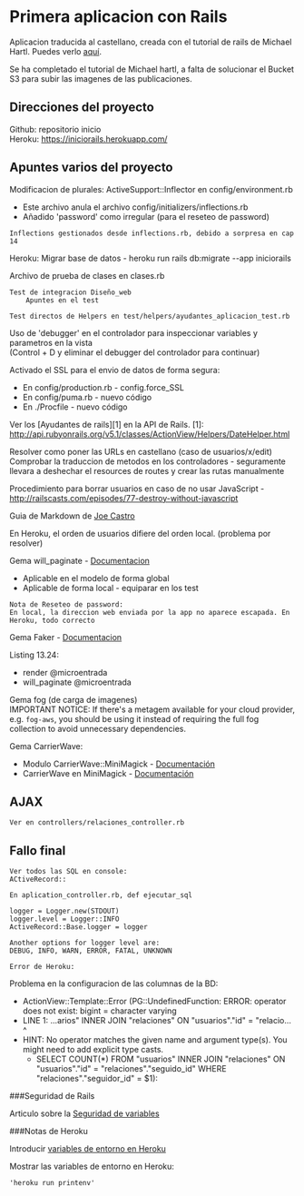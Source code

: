# Primera aplicacion con Rails

Aplicacion traducida al castellano, creada con el tutorial de rails de Michael Hartl. Puedes verlo [aquí](https://www.railstutorial.org).

Se ha completado el tutorial de Michael hartl, a falta de solucionar el Bucket S3 para subir las imagenes de las publicaciones.

## Direcciones del proyecto

Github: repositorio inicio  
Heroku: https://iniciorails.herokuapp.com/  

## Apuntes varios del proyecto

Modificacion de plurales: ActiveSupport::Inflector en config/environment.rb  
* Este archivo anula el archivo config/initializers/inflections.rb
* Añadido 'password' como irregular (para el reseteo de password)

~~~
Inflections gestionados desde inflections.rb, debido a sorpresa en cap 14
~~~

Heroku: Migrar base de datos - heroku run rails db:migrate --app iniciorails  
  
Archivo de prueba de clases en clases.rb

~~~
Test de integracion Diseño_web  
	Apuntes en el test
~~~

~~~
Test directos de Helpers en test/helpers/ayudantes_aplicacion_test.rb
~~~

Uso de 'debugger' en el controlador para inspeccionar variables y parametros en la vista  
	(Control + D y eliminar el debugger del controlador para continuar)  

Activado el SSL para el envio de datos de forma segura:  
* En config/production.rb - config.force_SSL  
* En config/puma.rb - nuevo código  
* En ./Procfile - nuevo código  
  
Ver los [Ayudantes de rails][1] en la API de Rails.
	[1]: http://api.rubyonrails.org/v5.1/classes/ActionView/Helpers/DateHelper.html  
  
Resolver como poner las URLs en castellano (caso de usuarios/x/edit)  
	Comprobar la traduccion de metodos en los controladores - seguramente llevara a deshechar el resources de routes y crear las rutas manualmente

Procedimiento para borrar usuarios en caso de no usar JavaScript - <http://railscasts.com/episodes/77-destroy-without-javascript>

Guia de Markdown de [Joe Castro](http://joedicastro.com/pages/markdown.html)

En Heroku, el orden de usuarios difiere del orden local. (problema por resolver)

Gema will_paginate - [Documentacion](https://github.com/mislav/will_paginate/wiki/API-documentation)
* Aplicable en el modelo de forma global
* Aplicable de forma local - equiparar en los test

~~~
Nota de Reseteo de password:  
En local, la direccion web enviada por la app no aparece escapada. En Heroku, todo correcto
~~~

Gema Faker - [Documentacion](https://github.com/stympy/faker)

Listing 13.24:  
* render @microentrada
* will_paginate @microentrada

Gema fog (de carga de imagenes)  
	IMPORTANT NOTICE:
	If there's a metagem available for your cloud provider, e.g. `fog-aws`,
	you should be using it instead of requiring the full fog collection to avoid
	unnecessary dependencies.

Gema CarrierWave:  
* Modulo CarrierWave::MiniMagick - [Documentación](http://www.rubydoc.info/github/jnicklas/carrierwave/CarrierWave/MiniMagick)  
* CarrierWave en MiniMagick - [Documentación](https://github.com/carrierwaveuploader/carrierwave#using-minimagick)

## AJAX

	Ver en controllers/relaciones_controller.rb

## Fallo final

	Ver todos las SQL en console:  
	ACtiveRecord::

	En aplication_controller.rb, def ejecutar_sql

	logger = Logger.new(STDOUT)
	logger.level = Logger::INFO
	ActiveRecord::Base.logger = logger

	Another options for logger level are:
	DEBUG, INFO, WARN, ERROR, FATAL, UNKNOWN

  ~~~
  Error de Heroku:
  ~~~
  Problema en la configuracion de las columnas de la BD:
  * ActionView::Template::Error (PG::UndefinedFunction: ERROR:  operator does not exist: bigint = character varying
  * LINE 1: ...arios" INNER JOIN "relaciones" ON "usuarios"."id" = "relacio...  
                                                               ^  
  * HINT:  No operator matches the given name and argument type(s). You might need to add explicit type casts.
    * SELECT COUNT(*) FROM "usuarios" INNER JOIN "relaciones" ON "usuarios"."id" = "relaciones"."seguido_id" WHERE "relaciones"."seguidor_id" = $1):

###Seguridad de Rails

Articulo sobre la [Seguridad de variables](https://aloneinthebotnet.wordpress.com/2015/11/23/seguridad-y-variables-de-entorno-en-una-aplicacion-rails/)

###Notas de Heroku

Introducir [variables de entorno en Heroku](https://medium.com/@MiguelCasas/variables-de-entorno-uso-en-heroku-13bd008afb19)

Mostrar las variables de entorno en Heroku:  
~~~
'heroku run printenv'
~~~





